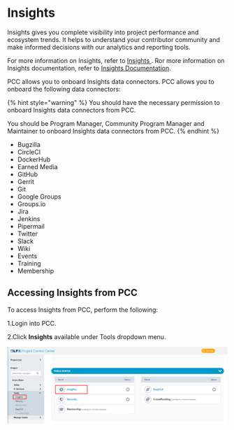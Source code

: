 # Insights

Insights gives you complete visibility into project performance and ecosystem trends. It helps to understand your contributor community and make informed decisions with our analytics and reporting tools.

For more information on Insights, refer to [Insights ](https://lfx.linuxfoundation.org/tools/insights).  Ror more information on Insights documentation, refer to [Insights Documentation](https://docs.linuxfoundation.org/lfx/insights).&#x20;

PCC allows you to onboard Insights data connectors. PCC allows you to onboard the following data connectors:

{% hint style="warning" %}
You should have the necessary permission to onboard Insights data connectors from PCC.&#x20;

You should be Program Manager, Community Program Manager and Maintainer to onboard Insights data connectors from PCC.
{% endhint %}

* Bugzilla
* CircleCI
* DockerHub
* Earned Media&#x20;
* GitHub
* Gerrit
* Git
* Google Groups
* Groups.io
* Jira
* Jenkins
* Pipermail
* Twitter
* Slack&#x20;
* Wiki
* Events
* Training&#x20;
* Membership&#x20;

## Accessing Insights from PCC

To access Insights from PCC, perform the following:

1.Login into PCC.&#x20;

2.Click **Insights** available under Tools dropdown menu.&#x20;

![Insights](<../../../.gitbook/assets/Insights (1).png>)



